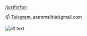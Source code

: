 [/justforfun](/justforfun/README.md)

<!--[HomePage](https://www.astronom.cz/malir)-->

📫 [Telegram](https://t.me/bwv582), astromalir(at)gmail.com

![alt text](https://www.codewars.com/users/malir/badges/micro)

<!--
**amalir/amalir** is a ✨ _special_ ✨ repository because its `README.md` (this file) appears on your GitHub profile.

Here are some ideas to get you started:

- 🔭 I’m currently working on ...
- 🌱 I’m currently learning ...
- 👯 I’m looking to collaborate on ...
- 🤔 I’m looking for help with ...
- 💬 Ask me about ...
- 📫 How to reach me: ...
- 😄 Pronouns: ...
- ⚡ Fun fact: ...
-->

